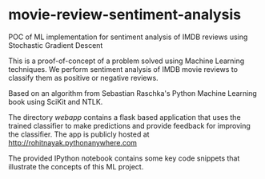 # movie-review-sentiment-analysis
POC of ML implementation for sentiment analysis of IMDB reviews using Stochastic Gradient Descent

This is a proof-of-concept of a problem solved using Machine Learning techniques. We perform sentiment analysis of IMDB movie reviews to classify them as positive or negative reviews.

Based on an algorithm from Sebastian Raschka's Python Machine Learning book using SciKit and NTLK.

The directory *webapp* contains a flask based application that uses the trained classifier to make predictions and provide feedback for improving the classifier. The app is publicly hosted at http://rohitnayak.pythonanywhere.com

The provided IPython notebook contains some key code snippets that illustrate the concepts of this ML project. 
